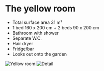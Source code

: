 # The yellow room

* Total surface area 31 m²
* 1 bed 160 x 200 cm + 2 beds 90 x 200 cm
* Bathroom with shower
* Separate W.C.
* Hair dryer
* Fridge/bar 
* Looks out onto the garden

![Yellow room](/images/chambre-jaune.jpg)
![Detail](/images/chambre-jaune-detail.jpg)